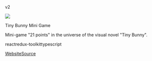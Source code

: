 v2

![](/documentation/assets/ideal-img/tiny-bunny.dd60f55.640.png)

Tiny Bunny Mini Game

Mini-game "21 points" in the universe of the visual novel "Tiny Bunny".

reactredux-toolkittypescript

[Website](https://sanua356.github.io/tiny-bunny/)[Source](https://github.com/sanua356/tiny-bunny)
